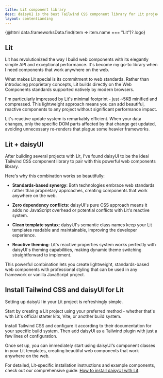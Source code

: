 ```yaml
---
title: Lit component library
desc: daisyUI is the best Tailwind CSS component library for Lit projects
layout: contentLanding
---
```


<script>
  import Translate from "$components/Translate.svelte"
  export let data
</script>

<div class="mx-auto max-w-4xl py-12 p-6 from-base-300 rounded-box outline-base-content/5 mt-12 mb-6 items-center justify-center gap-8 bg-linear-to-b bg-center outline-2 outline-offset-6">
<div class="max-w-64 w-full [&>svg]:w-full [&>svg]:h-auto mx-auto">
{@html data.frameworksData.find(item => item.name === "Lit")?.logo}
</div>
</div>

## Lit

Lit has revolutionized the way I build web components with its elegantly simple API and exceptional performance. It's become my go-to library when I need components that work anywhere on the web.

What makes Lit special is its commitment to web standards. Rather than introducing proprietary concepts, Lit builds directly on the Web Components standards supported natively by modern browsers.

I'm particularly impressed by Lit's minimal footprint - just ~5KB minified and compressed. This lightweight approach means you can add beautiful, reactive components to any project without significant performance impact.

Lit's reactive update system is remarkably efficient. When your data changes, only the specific DOM parts affected by that change get updated, avoiding unnecessary re-renders that plague some heavier frameworks.

## Lit + daisyUI

After building several projects with Lit, I've found daisyUI to be the ideal Tailwind CSS component library to pair with this powerful web components library.

Here's why this combination works so beautifully:

- **Standards-based synergy**: Both technologies embrace web standards rather than proprietary approaches, creating components that work anywhere on the web.

- **Zero dependency conflicts**: daisyUI's pure CSS approach means it adds no JavaScript overhead or potential conflicts with Lit's reactive system.

- **Clean template syntax**: daisyUI's semantic class names keep your Lit templates readable and maintainable, improving the developer experience.

- **Reactive theming**: Lit's reactive properties system works perfectly with daisyUI's theming capabilities, making dynamic theme switching straightforward to implement.

This powerful combination lets you create lightweight, standards-based web components with professional styling that can be used in any framework or vanilla JavaScript project.

## Install Tailwind CSS and daisyUI for Lit

Setting up daisyUI in your Lit project is refreshingly simple.

Start by creating a Lit project using your preferred method - whether that's with Lit's official starter kits, Vite, or another build system.

Install Tailwind CSS and configure it according to their documentation for your specific build system. Then add daisyUI as a Tailwind plugin with just a few lines of configuration.

Once set up, you can immediately start using daisyUI's component classes in your Lit templates, creating beautiful web components that work anywhere on the web.

For detailed, Lit-specific installation instructions and example components, check out our comprehensive guide: [How to install daisyUI with Lit](/docs/install/lit/).
